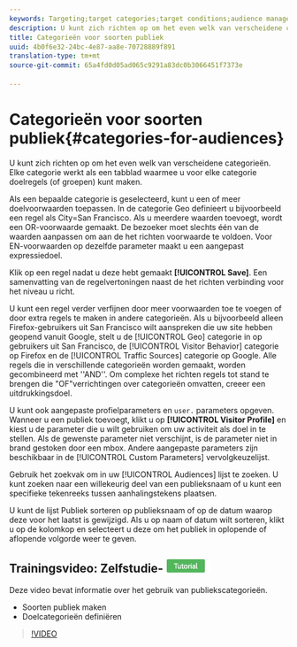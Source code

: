 ```yaml
---
keywords: Targeting;target categories;target conditions;audience manager;custom profile parameters;visitor profile;custom user parameters;target rules
description: U kunt zich richten op om het even welk van verscheidene categorieën. Elke categorie werkt als een tabblad waarmee u voor elke categorie doelregels (of groepen) kunt maken.
title: Categorieën voor soorten publiek
uuid: 4b0f6e32-24bc-4e87-aa8e-70728889f891
translation-type: tm+mt
source-git-commit: 65a4fd0d05ad065c9291a83dc0b3066451f7373e

---
```



# Categorieën voor soorten publiek{#categories-for-audiences}

U kunt zich richten op om het even welk van verscheidene categorieën. Elke categorie werkt als een tabblad waarmee u voor elke categorie doelregels (of groepen) kunt maken.

Als een bepaalde categorie is geselecteerd, kunt u een of meer doelvoorwaarden toepassen. In de categorie Geo definieert u bijvoorbeeld een regel als City=San Francisco. Als u meerdere waarden toevoegt, wordt een OR-voorwaarde gemaakt. De bezoeker moet slechts één van de waarden aanpassen om aan de het richten voorwaarde te voldoen. Voor EN-voorwaarden op dezelfde parameter maakt u een aangepast expressiedoel.

Klik op een regel nadat u deze hebt gemaakt **[!UICONTROL Save]**. Een samenvatting van de regelvertoningen naast de het richten verbinding voor het niveau u richt.

U kunt een regel verder verfijnen door meer voorwaarden toe te voegen of door extra regels te maken in andere categorieën. Als u bijvoorbeeld alleen Firefox-gebruikers uit San Francisco wilt aanspreken die uw site hebben geopend vanuit Google, stelt u de [!UICONTROL Geo] categorie in op gebruikers uit San Francisco, de [!UICONTROL Visitor Behavior] categorie op Firefox en de [!UICONTROL Traffic Sources] categorie op Google. Alle regels die in verschillende categorieën worden gemaakt, worden gecombineerd met &#39;&#39;AND&#39;&#39;. Om complexe het richten regels tot stand te brengen die &quot;OF&quot;verrichtingen over categorieën omvatten, creeer een uitdrukkingsdoel.

U kunt ook aangepaste profielparameters en `user.` parameters opgeven. Wanneer u een publiek toevoegt, klikt u op **[!UICONTROL Visitor Profile]** en kiest u de parameter die u wilt gebruiken om uw activiteit als doel in te stellen. Als de gewenste parameter niet verschijnt, is de parameter niet in brand gestoken door een mbox. Andere aangepaste parameters zijn beschikbaar in de [!UICONTROL Custom Parameters] vervolgkeuzelijst.

Gebruik het zoekvak om in uw [!UICONTROL Audiences] lijst te zoeken. U kunt zoeken naar een willekeurig deel van een publieksnaam of u kunt een specifieke tekenreeks tussen aanhalingstekens plaatsen.

U kunt de lijst Publiek sorteren op publieksnaam of op de datum waarop deze voor het laatst is gewijzigd. Als u op naam of datum wilt sorteren, klikt u op de kolomkop en selecteert u deze om het publiek in oplopende of aflopende volgorde weer te geven.

## Trainingsvideo: Zelfstudie- ![badge voor soorten publiek maken](/help/assets/tutorial.png)

Deze video bevat informatie over het gebruik van publiekscategorieën.

* Soorten publiek maken
* Doelcategorieën definiëren

>[!VIDEO](https://video.tv.adobe.com/v/17392)